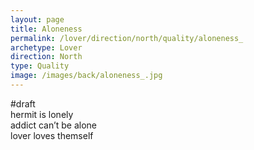 ```yaml
---
layout: page
title: Aloneness 
permalink: /lover/direction/north/quality/aloneness_
archetype: Lover
direction: North
type: Quality
image: /images/back/aloneness_.jpg
---
```

#draft   
hermit is lonely   
addict can’t be alone  
lover loves themself
